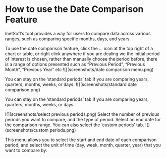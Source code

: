 # How to use the Date Comparison Feature


InetSoft’s tool provides a way for users to compare data across various ranges, such as comparing specific months, days, and years.


 To use the date comparison feature, click the … icon at the top right of a chart or table, or right click anywhere if you are dealing we the initial period of interest is chosen, rather than manually choose the period before, there is a range of options presented such as “Previous Period”, “Previous Month”, “Previous Year” etc
![](screenshots/date comparison menu.png)

You can stay on the ‘standard periods’ tab if you are comparing years, quarters, months, weeks, or days.
![](screenshots/standard date comparison.png)

You can stay on the ‘standard periods’ tab if you are comparing years, quarters, months, weeks, or days.

![](screenshots/select previous periods.png)
Select the number of previous periods you want to compare, and the type of period. Select an end date for the comparison range. 
You can also select the ‘custom periods’ tab.
![](screenshots/custom periods.png)

This menu allows you to select the start and end date of each comparison period, and select the unit of time (day, week, month, quarter, year) that you want to compare by. 